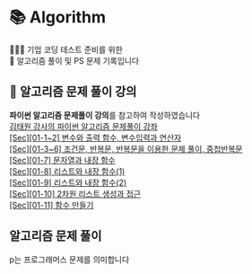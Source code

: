 # 📚 Algorithm
🧑🏻‍💻 기업 코딩 테스트 준비를 위한<br>
📔 알고리즘 풀이 및 PS 문제 기록입니다<br>

## 📌 알고리즘 문제 풀이 강의

<strong>파이썬 알고리즘 문제풀이 강의</strong>를 참고하여 작성하였습니다<br>
[김태원 강사의 파이썬 알고리즘 문제풀이 강좌](https://www.inflearn.com/course/%ED%8C%8C%EC%9D%B4%EC%8D%AC-%EC%95%8C%EA%B3%A0%EB%A6%AC%EC%A6%98-%EB%AC%B8%EC%A0%9C%ED%92%80%EC%9D%B4-%EC%BD%94%EB%94%A9%ED%85%8C%EC%8A%A4%ED%8A%B8)<br>
[[Sec][01-1~2] 변수와 출력 함수, 변수입력과 연산자](https://valuelog.tistory.com/99)<br>
[[Sec][01-3~6] 조건문, 반복문, 반복문을 이용한 문제 풀이, 중첩반복문](https://valuelog.tistory.com/100)<br>
[[Sec][01-7] 문자열과 내장 함수](https://valuelog.tistory.com/102)<br>
[[Sec][01-8] 리스트와 내장 함수(1)](https://valuelog.tistory.com/105)<br>
[[Sec][01-9] 리스트와 내장 함수(2)](https://valuelog.tistory.com/106)<br>
[[Sec][01-10] 2차원 리스트 생성과 접근](https://valuelog.tistory.com/107)<br>
[[Sec][01-11] 함수 만들기](https://valuelog.tistory.com/108) <br>


## 알고리즘 문제 풀이
p는 프로그래머스 문제를 의미합니다
